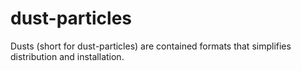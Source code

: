 # dust-particles
Dusts (short for dust-particles) are contained formats that simplifies distribution and installation.
